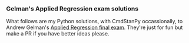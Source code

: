 ### Gelman's Applied Regression exam solutions

What follows are my Python solutions, with CmdStanPy occassionally, to Andrew Gelman's [Applied Regression final exam](https://statmodeling.stat.columbia.edu/2018/12/24/june-is-applied-regression-exam-month/). They're just for fun but make a PR if you have better ideas please.
